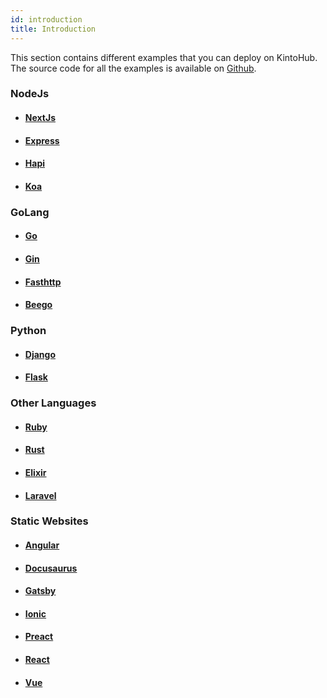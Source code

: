 ```yaml
---
id: introduction
title: Introduction
---
```


This section contains different examples that you can deploy on KintoHub. The source code for all the examples is available on [Github](https://github.com/kintoproj/kinto-examples).

### NodeJs

- #### [NextJs](nextjs/README.md)
- #### [Express](express/README.md)
- #### [Hapi](hapi/README.md)
- #### [Koa](koa/README.md)

### GoLang

- #### [Go](go/README.md)
- #### [Gin](gin/README.md)
- #### [Fasthttp](fasthttp/README.md)
- #### [Beego](beego/README.md)

### Python

- #### [Django](django/README.md)
- #### [Flask](flask/README.md)

### Other Languages

- #### [Ruby](ruby/README.md)

- #### [Rust](rust/README.md)

- #### [Elixir](elixir/README.md)

- #### [Laravel](laravel/README.md)

### Static Websites

- #### [Angular](angular/README.md)

- #### [Docusaurus](docusaurus/README.md)

- #### [Gatsby](gatsby/README.md)

- #### [Ionic](ionic/README.md)

- #### [Preact](preact/README.md)

- #### [React](react/README.md)

- #### [Vue](vue/README.md)
